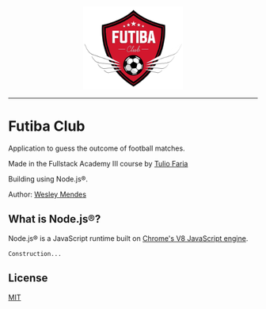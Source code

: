 <p align="center">
   <a href="https://github.com/WesGtoX/futiba-club">
     <img src="public\img-futiba-club\logo2.png" alt="Futiba Club" title="Futiba Club" height="168">
   </a>
</p>

-----------------

# Futiba Club

Application to guess the outcome of football matches.

Made in the Fullstack Academy III course by [Tulio Faria](https://github.com/tuliofaria)

Building using Node.js®.

Author: [Wesley Mendes](https://github.com/WesGtoX)

## What is Node.js®? ##

Node.js® is a JavaScript runtime built on [Chrome's V8 JavaScript engine](https://developers.google.com/v8/).


<!--## How to use ## -->

```
Construction...
```

## License ##

[MIT](LICENSE)

